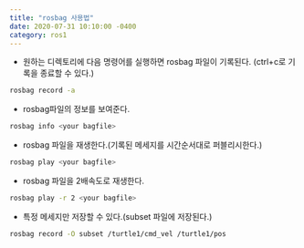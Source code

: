```yaml
---
title: "rosbag 사용법"
date: 2020-07-31 10:10:00 -0400
category: ros1
---
```


- 원하는 디렉토리에 다음 명령어를 실행하면 rosbag 파일이 기록된다. (ctrl+c로 기록을 종료할 수 있다.)

```bash
rosbag record -a
```

- rosbag파일의 정보를 보여준다.

```bash
rosbag info <your bagfile>
```

- rosbag 파일을 재생한다.(기록된 메세지를 시간순서대로 퍼블리시한다.)

```bash
rosbag play <your bagfile>
```

- rosbag 파일을 2배속도로 재생한다.

```bash
rosbag play -r 2 <your bagfile>
```

- 특정 메세지만 저장할 수 있다.(subset 파일에 저장된다.)

```bash
rosbag record -O subset /turtle1/cmd_vel /turtle1/pos
```
